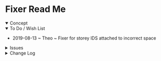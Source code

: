 # Fixer Read Me


<details open >

<summary>Concept</summary>


</details>

<details open>

<summary>To Do / Wish List</summary>

* 2019-08-13 ~ Theo ~ Fixer for storey IDS attached to incorrect space


</details>

<details>

<summary>Issues</summary>


</details>

<details>

<summary>Change Log</summary>

### 2019-08-13 ~ Theo

* F - First commit

</details>